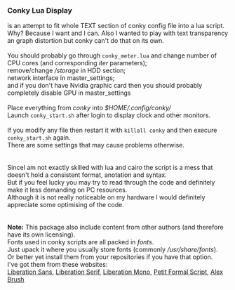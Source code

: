 ### Conky Lua Display
is an attempt to fit whole TEXT section of conky config file into a lua script.\
Why? Because I want and I can. Also I wanted to play with text transparency an graph distortion but conky can't do that on its own.\
\
You should probably go through `conky_meter.lua` and change number of CPU cores (and corresponding _iter_ parameters);\
remove/change _/storage_ in HDD section;\
network interface in master_settings;\
and if you don't have Nvidia graphic card then you should probably completely disable GPU in master_settings\
\
Place everything from _conky_ into _$HOME/.config/conky/_\
Launch `conky_start.sh` after login to display clock and other monitors.\
\
If you modify any file then restart it with `killall conky` and then execure `conky_start.sh` again.\
There are some settings that may cause problems otherwise.\
\
\
SinceI am not exactly skilled with lua and cairo the script is a mess that doesn't hold a consistent format, anotation and syntax.\
But if you feel lucky you may try to read through the code and definitely make it less demanding on PC resources.\
Although it is not really noticeable on my hardware I would definitely appreciate some optimising of the code.\
\
\
__Note:__ This package also include content from other authors (and therefore have its own licensing).\
Fonts used in conky scripts are all packed in _fonts_.\
Just upack it where you usually store fonts (commonly _/usr/share/fonts_).\
Or better yet install them from your repositories if you have that option.\
I've got them from these websites:\
[Liberation Sans](https://fontlibrary.org/en/font/liberation-sans), [Liberation Serif](https://fontlibrary.org/en/font/liberation-serif), [Liberation Mono](https://fontlibrary.org/en/font/liberation-mono), [Petit Formal Script](https://fontlibrary.org/en/font/petit-formal-script), [Alex Brush](https://fontlibrary.org/en/font/alex-brush)
